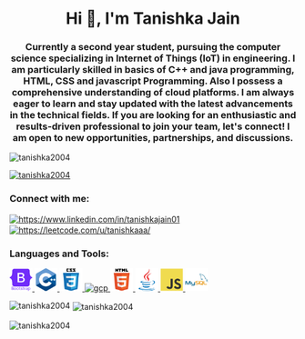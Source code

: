 <h1 align="center">Hi 👋, I'm Tanishka Jain</h1>
<h3 align="center">Currently a second year student, pursuing the computer science specializing in Internet of Things (IoT) in engineering. I am particularly skilled in basics of C++ and java programming, HTML, CSS and javascript Programming. Also I possess a comprehensive understanding of cloud platforms. I am always eager to learn and stay updated with the latest advancements in the technical fields. If you are looking for an enthusiastic and results-driven professional to join your team, let's connect! I am open to new opportunities, partnerships, and discussions.</h3>

<p align="left"> <img src="https://komarev.com/ghpvc/?username=tanishka2004&label=Profile%20views&color=0e75b6&style=flat" alt="tanishka2004" /> </p>

<p align="left"> <a href="https://github.com/ryo-ma/github-profile-trophy"><img src="https://github-profile-trophy.vercel.app/?username=tanishka2004" alt="tanishka2004" /></a> </p>

<h3 align="left">Connect with me:</h3>
<p align="left">
<a href="https://linkedin.com/in/https://www.linkedin.com/in/tanishkajain01" target="blank"><img align="center" src="https://raw.githubusercontent.com/rahuldkjain/github-profile-readme-generator/master/src/images/icons/Social/linked-in-alt.svg" alt="https://www.linkedin.com/in/tanishkajain01" height="30" width="40" /></a>
<a href="https://www.leetcode.com/https://leetcode.com/u/tanishkaaa/" target="blank"><img align="center" src="https://raw.githubusercontent.com/rahuldkjain/github-profile-readme-generator/master/src/images/icons/Social/leet-code.svg" alt="https://leetcode.com/u/tanishkaaa/" height="30" width="40" /></a>
</p>

<h3 align="left">Languages and Tools:</h3>
<p align="left"> <a href="https://getbootstrap.com" target="_blank" rel="noreferrer"> <img src="https://raw.githubusercontent.com/devicons/devicon/master/icons/bootstrap/bootstrap-plain-wordmark.svg" alt="bootstrap" width="40" height="40"/> </a> <a href="https://www.w3schools.com/cpp/" target="_blank" rel="noreferrer"> <img src="https://raw.githubusercontent.com/devicons/devicon/master/icons/cplusplus/cplusplus-original.svg" alt="cplusplus" width="40" height="40"/> </a> <a href="https://www.w3schools.com/css/" target="_blank" rel="noreferrer"> <img src="https://raw.githubusercontent.com/devicons/devicon/master/icons/css3/css3-original-wordmark.svg" alt="css3" width="40" height="40"/> </a> <a href="https://cloud.google.com" target="_blank" rel="noreferrer"> <img src="https://www.vectorlogo.zone/logos/google_cloud/google_cloud-icon.svg" alt="gcp" width="40" height="40"/> </a> <a href="https://www.w3.org/html/" target="_blank" rel="noreferrer"> <img src="https://raw.githubusercontent.com/devicons/devicon/master/icons/html5/html5-original-wordmark.svg" alt="html5" width="40" height="40"/> </a> <a href="https://www.java.com" target="_blank" rel="noreferrer"> <img src="https://raw.githubusercontent.com/devicons/devicon/master/icons/java/java-original.svg" alt="java" width="40" height="40"/> </a> <a href="https://developer.mozilla.org/en-US/docs/Web/JavaScript" target="_blank" rel="noreferrer"> <img src="https://raw.githubusercontent.com/devicons/devicon/master/icons/javascript/javascript-original.svg" alt="javascript" width="40" height="40"/> </a> <a href="https://www.mysql.com/" target="_blank" rel="noreferrer"> <img src="https://raw.githubusercontent.com/devicons/devicon/master/icons/mysql/mysql-original-wordmark.svg" alt="mysql" width="40" height="40"/> </a> </p>

<p><img align="left" src="https://github-readme-stats.vercel.app/api/top-langs?username=tanishka2004&show_icons=true&locale=en&layout=compact" alt="tanishka2004" /></p>

<p>&nbsp;<img align="center" src="https://github-readme-stats.vercel.app/api?username=tanishka2004&show_icons=true&locale=en" alt="tanishka2004" /></p>

<p><img align="center" src="https://github-readme-streak-stats.herokuapp.com/?user=tanishka2004&" alt="tanishka2004" /></p>
